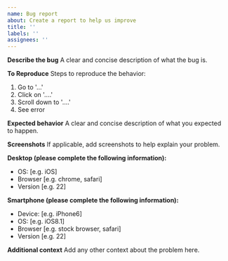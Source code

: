 ```yaml
---
name: Bug report
about: Create a report to help us improve
title: ''
labels: ''
assignees: ''
---
```


<!-- NOTE: 报告 bug 前请先确认是本组件库问题还是 Baidu Map GL Api 的问题 (可对比官方演示效果和该组件库效果) -->
<!-- NOTE: Before reporting a bug, please confirm whether it is a problem with this component library or a problem with Baidu Map GL Api (you can compare the official demo effect with the component library effect) -->

**Describe the bug** A clear and concise description of what the bug is.

**To Reproduce** Steps to reproduce the behavior:

1. Go to '...'
2. Click on '....'
3. Scroll down to '....'
4. See error

**Expected behavior** A clear and concise description of what you expected to happen.

**Screenshots** If applicable, add screenshots to help explain your problem.

**Desktop (please complete the following information):**

- OS: [e.g. iOS]
- Browser [e.g. chrome, safari]
- Version [e.g. 22]

**Smartphone (please complete the following information):**

- Device: [e.g. iPhone6]
- OS: [e.g. iOS8.1]
- Browser [e.g. stock browser, safari]
- Version [e.g. 22]

**Additional context** Add any other context about the problem here.
